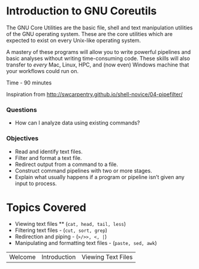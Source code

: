 # Introduction to GNU Coreutils

The GNU Core Utilities are the basic file, shell and text manipulation utilities of the GNU operating system.
These are the core utilities which are expected to exist on every Unix-like operating system.

A mastery of these programs will allow you to write powerful pipelines and basic analyses without writing time-consuming code.
These skills will also transfer to _every_ Mac, Linux, HPC, and (now even) Windows machine that your workflows could run on.

Time - 90 minutes

Inspiration from http://swcarpentry.github.io/shell-novice/04-pipefilter/

### Questions
* How can I analyze data using existing commands?

### Objectives
* Read and identify text files.
* Filter and format a text file.
* Redirect output from a command to a file.
* Construct command pipelines with two or more stages.
* Explain what usually happens if a program or pipeline isn’t given any input to process.

# Topics Covered

* Viewing text files
** (`cat, head, tail, less`)
* Filtering text files - (`cut, sort, grep`)
* Redirection and piping - (`>/>>, <, |`)
* Manipulating and formatting text files - (`paste, sed, awk`)

<table width="100%"><tr><td align=left>Welcome</td><td align=center>Introduction</td><td align=right>Viewing Text Files</td></tr></table>
